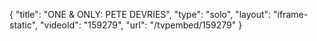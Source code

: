 {
    "title": "ONE & ONLY: PETE DEVRIES",
    "type": "solo",
    "layout": "iframe-static",
    "videoId": "159279",
    "url": "\/tvpembed\/159279"
}